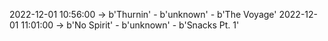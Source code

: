 2022-12-01 10:56:00 -> b'Thurnin' - b'unknown' - b'The Voyage'
2022-12-01 11:01:00 -> b'No Spirit' - b'unknown' - b'Snacks Pt. 1'
